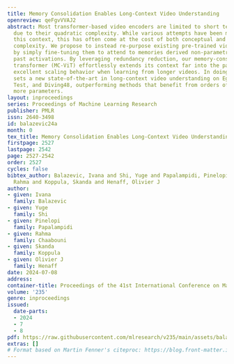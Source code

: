 ```yaml
---
title: Memory Consolidation Enables Long-Context Video Understanding
openreview: qeFgvVVAJ2
abstract: Most transformer-based video encoders are limited to short temporal contexts
  due to their quadratic complexity. While various attempts have been made to extend
  this context, this has often come at the cost of both conceptual and computational
  complexity. We propose to instead re-purpose existing pre-trained video transformers
  by simply fine-tuning them to attend to memories derived non-parametrically from
  past activations. By leveraging redundancy reduction, our memory-consolidated vision
  transformer (MC-ViT) effortlessly extends its context far into the past and exhibits
  excellent scaling behavior when learning from longer videos. In doing so, MC-ViT
  sets a new state-of-the-art in long-context video understanding on EgoSchema, Perception
  Test, and Diving48, outperforming methods that benefit from orders of magnitude
  more parameters.
layout: inproceedings
series: Proceedings of Machine Learning Research
publisher: PMLR
issn: 2640-3498
id: balazevic24a
month: 0
tex_title: Memory Consolidation Enables Long-Context Video Understanding
firstpage: 2527
lastpage: 2542
page: 2527-2542
order: 2527
cycles: false
bibtex_author: Balazevic, Ivana and Shi, Yuge and Papalampidi, Pinelopi and Chaabouni,
  Rahma and Koppula, Skanda and Henaff, Olivier J
author:
- given: Ivana
  family: Balazevic
- given: Yuge
  family: Shi
- given: Pinelopi
  family: Papalampidi
- given: Rahma
  family: Chaabouni
- given: Skanda
  family: Koppula
- given: Olivier J
  family: Henaff
date: 2024-07-08
address:
container-title: Proceedings of the 41st International Conference on Machine Learning
volume: '235'
genre: inproceedings
issued:
  date-parts:
  - 2024
  - 7
  - 8
pdf: https://raw.githubusercontent.com/mlresearch/v235/main/assets/balazevic24a/balazevic24a.pdf
extras: []
# Format based on Martin Fenner's citeproc: https://blog.front-matter.io/posts/citeproc-yaml-for-bibliographies/
---
```

